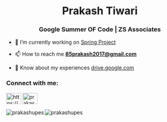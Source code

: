 <h1 align="center">Prakash Tiwari</h1>
<h3 align="center">Google Summer OF Code | ZS Associates</h3>

- 🔭 I’m currently working on [Spring Project](https://github.com/prakashupes/Spring-Projects)

- 📫 How to reach me **85prakash2017@gmail.com**

- 📄 Know about my experiences [drive.google.com](drive.google.com)

<h3 align="left">Connect with me:</h3>
<p align="left">
<a href="https://linkedin.com/in/https://www.linkedin.com/in/prakash-tiwari-10224419b/" target="blank"><img align="center" src="https://raw.githubusercontent.com/rahuldkjain/github-profile-readme-generator/master/src/images/icons/Social/linked-in-alt.svg" alt="https://www.linkedin.com/in/prakash-tiwari-10224419b/" height="30" width="40" /></a>
<a href="https://www.leetcode.com/prakash12t" target="blank"><img align="center" src="https://raw.githubusercontent.com/rahuldkjain/github-profile-readme-generator/master/src/images/icons/Social/leet-code.svg" alt="prakash12t" height="30" width="40" /></a>
</p>

<p><img align="left" src="https://github-readme-stats.vercel.app/api?username=prakashupes&show_icons=true&include_all_commits=true" alt="prakashupes" /></p>


<p><img align="center" src="https://github-readme-streak-stats.herokuapp.com/?user=prakashupes&" alt="prakashupes" /></p>
